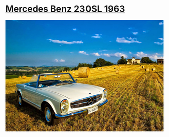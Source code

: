 
# [Mercedes Benz 230SL 1963](Mercedes%20Benz%20230SL%201963.md)

![](img/Mercedes%20Benz%20230SL%201963.jpg)


